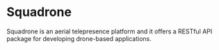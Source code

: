 # Squadrone
Squadrone is an aerial telepresence platform and it offers a RESTful API package for developing drone-based applications.
